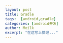 ```yaml
---
layout: post
title: Gradle
tags:  [android,gradle]
categories: [android开发]
author: Moilk
excerpt: "在这写上摘记..."
---
```

